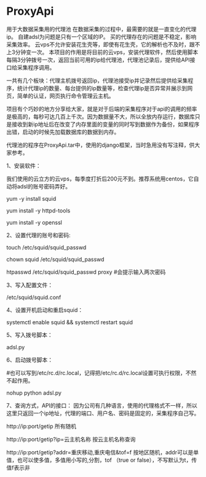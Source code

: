 # ProxyApi
用于大数据采集用的代理池
在数据采集的过程中，最需要的就是一直变化的代理ip。
自建adsl为问题是只有一个区域的IP。
买的代理存在的问题是不稳定，影响采集效率。
云vps不允许安装花生壳等，即使有花生壳，它的解析也不及时，跟不上3分钟变一次。
本项目的作用是将目前的云vps，安装代理软件，然后使用脚本每隔3分钟拨号一次，返回当前可用的ip给代理池，代理池记录后，提供给API接口给采集程序调用。

一共有几个板块：代理主机拨号返回ip，代理池接受ip并记录然后提供给采集程序，统计代理ip的数量、每台提供的ip数量等，检查代理ip是否异常并展示到网页，简单的认证，网页执行命令管理云主机。

项目有个巧妙的地方分享给大家，就是对于后端的采集程序对于api的调用的频率是极高的，每秒可达几百上千次。因为数据量不大，所以全放内存运行，数据库只是接收到新ip地址后在改变了内存里面的变量的同时写到数据作为备份，如果程序出错，启动的时候先加载数据库的数据到内存。

代理池的程序在ProxyApi.tar中，使用的django框架，当时急用没有写注释，供大家参考。

1、安装软件：

我们使用的云立方的云vps，每季度打折后200元不到。推荐系统用centos，它自动将adsl的账号密码弄好。

yum -y install squid

yum install -y httpd-tools

yum install -y openssl

2、设置代理的账号和密码:

touch /etc/squid/squid_passwd

chown squid /etc/squid/squid_passwd

htpasswd /etc/squid/squid_passwd proxy #会提示输入两次密码

3、写入配置文件：

/etc/squid/squid.conf 

4、设置开机启动和重启squid：

systemctl enable squid && systemctl restart squid

5、写入拨号脚本：

adsl.py 

6、启动拨号脚本：

#也可以写到/etc/rc.d/rc.local，记得把/etc/rc.d/rc.local设置可执行权限，不然不起作用。

nohup python adsl.py

7、查询方式，API的接口：
因为公司有几种语言，使用的代理格式不一样，所以这里只返回一个ip地址，代理的端口、用户名、密码是固定的，采集程序自己写。

http://ip:port/getip    所有随机

http://ip:port/getip?ip=云主机名称  按云主机名称查询

http://ip:port/getip?addr=重庆移动,重庆电信&tof=f    按地区随机，addr可以是单值，也可以使多值，多值用小写的,分割，tof （true or false），不写默认为t，传值f表示非
